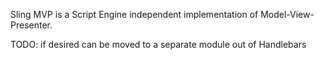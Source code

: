 Sling MVP is a Script Engine independent implementation of Model-View-Presenter.

TODO: if desired can be moved to a separate module out of Handlebars